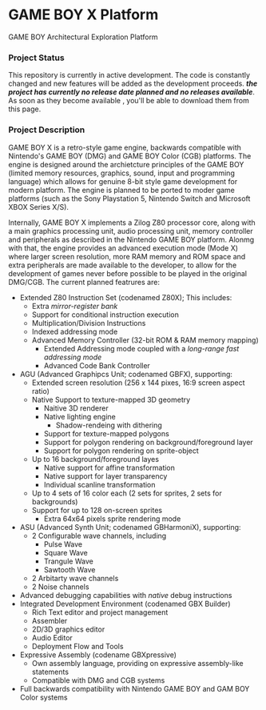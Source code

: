 # GAME BOY X Platform
GAME BOY Architectural Exploration Platform


### Project Status
This repository is currently in active development. The code is constantly changed and new features will be added as the development proceeds. ***the project has currently no release date planned and no releases available***. As soon as they become available , you'll be able to download them from this page.

### Project Description
GAME BOY X is a retro-style game engine, backwards compatible with Nintendo's GAME BOY (DMG) and GAME BOY Color (CGB) platforms. The engine is designed around the archietcture principles of the GAME BOY (limited memory resources, graphics, sound, input and programming language) which allows for genuine 8-bit style game development for modern platform. The engine is planned to be ported to moder game platforms (such as the Sony Playstation 5, Nintendo Switch and Microsoft XBOX Series X/S).

Internally, GAME BOY X implements a Zilog Z80 processor core, along with a main graphics processing unit, audio processing unit, memory controller and peripherals as described in the Nintendo GAME BOY platform. Alonmg with that, the engine provides an advanced execution mode (Mode X) where larger screen resolution, more RAM memory and ROM space and extra peripherals are made available to the developer, to allow for the development of games never before possible to be played in the original DMG/CGB. The current planned featrures are:

- Extended Z80 Instruction Set (codenamed Z80X); This includes:
  - Extra *mirror-register bank*
  - Support for conditional instruction execution
  - Multiplication/Division Instructions
  - Indexed addressing mode
  - Advanced Memory Controller (32-bit ROM & RAM memory mapping)
    - Extended Addressing mode coupled with a *long-range fast addressing mode*
    - Advanced Code Bank Controller
- AGU (Advanced Graphipcs Unit; codenamed GBFX), supporting:
  - Extended screen resolution  (256 x 144 pixes, 16:9 screen aspect ratio)
  - Native Support to texture-mapped 3D geometry
    - Naitive 3D renderer
    - Native lighting engine
      - Shadow-rendeing with dithering
    - Support for texture-mapped polygons
    - Support for polygon rendering on background/foreground layer 
    - Support for polygon rendering on sprite-object
  - Up to 16 background/foreground layes
    - Native support for affine transformation
    - Native support for layer transparency
    - Individual scanline transformation
  - Up to 4 sets of 16 color each (2 sets for sprites, 2 sets for backgrounds)
  - Support for up to 128 on-screen sprites
    - Extra 64x64 pixels sprite rendering mode
- ASU (Advanced Synth Unit; codenamed GBHarmoniX), supporting:
  - 2 Configurable wave channels, including
    - Pulse Wave
    - Square Wave
    - Trangule Wave
    - Sawtooth Wave
  - 2 Arbitarty wave channels
  - 2 Noise channels
- Advanced debugging capabilities with *native* debug instructions
- Integrated Development Environment (codenamed GBX Builder)
  - Rich Text editor and project management
  - Assembler
  - 2D/3D graphics editor
  - Audio Editor
  - Deployment Flow and Tools
- Expressive Assembly (codename GBXpressive)
  - Own assembly language, providing on expressive assembly-like statements
  - Compatible with DMG and CGB systems
- Full backwards compatibility with Nintendo GAME BOY and GAM BOY Color systems

